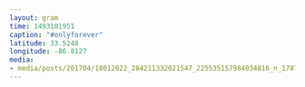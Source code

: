 ```yaml
---
layout: gram
time: 1493181951
caption: "#onlyforever"
latitude: 33.5248
longitude: -86.8127
media:
- media/posts/201704/18012022_284211332021547_225535157984034816_n_17878166221045491.jpg
---
```

